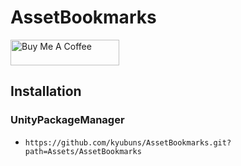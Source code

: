 # AssetBookmarks

<a href="https://www.buymeacoffee.com/kyubuns" target="_blank"><img src="https://cdn.buymeacoffee.com/buttons/default-orange.png" alt="Buy Me A Coffee" height="41" width="174"></a>


## Installation

### UnityPackageManager

- `https://github.com/kyubuns/AssetBookmarks.git?path=Assets/AssetBookmarks`
